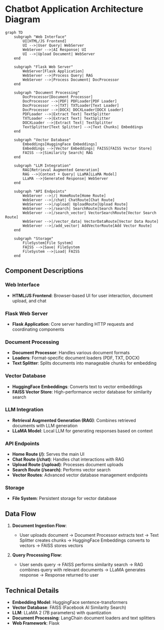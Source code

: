 # Chatbot Application Architecture Diagram

```mermaid
graph TD
    subgraph "Web Interface"
        UI[HTML/JS Frontend]
        UI -->|User Query| WebServer
        WebServer -->|AI Response| UI
        UI -->|Upload Document| WebServer
    end

    subgraph "Flask Web Server"
        WebServer[Flask Application]
        WebServer -->|Process Query| RAG
        WebServer -->|Process Document| DocProcessor
    end

    subgraph "Document Processing"
        DocProcessor[Document Processor]
        DocProcessor -->|PDF| PDFLoader[PDF Loader]
        DocProcessor -->|TXT| TXTLoader[Text Loader]
        DocProcessor -->|DOCX| DOCXLoader[DOCX Loader]
        PDFLoader -->|Extract Text| TextSplitter
        TXTLoader -->|Extract Text| TextSplitter
        DOCXLoader -->|Extract Text| TextSplitter
        TextSplitter[Text Splitter] -->|Text Chunks| Embeddings
    end

    subgraph "Vector Database"
        Embeddings[HuggingFace Embeddings]
        Embeddings -->|Vector Embeddings| FAISS[FAISS Vector Store]
        FAISS -->|Similarity Search| RAG
    end

    subgraph "LLM Integration"
        RAG[Retrieval Augmented Generation]
        RAG -->|Context + Query| LLaMA[LLaMA Model]
        LLaMA -->|Generated Response| WebServer
    end

    subgraph "API Endpoints"
        WebServer -->|/| HomeRoute[Home Route]
        WebServer -->|/chat| ChatRoute[Chat Route]
        WebServer -->|/upload| UploadRoute[Upload Route]
        WebServer -->|/search| SearchRoute[Search Route]
        WebServer -->|/search_vector| VectorSearchRoute[Vector Search Route]
        WebServer -->|/vector_data| VectorDataRoute[Vector Data Route]
        WebServer -->|/add_vector| AddVectorRoute[Add Vector Route]
    end

    subgraph "Storage"
        FileSystem[File System]
        FAISS -->|Save| FileSystem
        FileSystem -->|Load| FAISS
    end
```

## Component Descriptions

### Web Interface
- **HTML/JS Frontend**: Browser-based UI for user interaction, document upload, and chat

### Flask Web Server
- **Flask Application**: Core server handling HTTP requests and coordinating components

### Document Processing
- **Document Processor**: Handles various document formats
- **Loaders**: Format-specific document loaders (PDF, TXT, DOCX)
- **Text Splitter**: Splits documents into manageable chunks for embedding

### Vector Database
- **HuggingFace Embeddings**: Converts text to vector embeddings
- **FAISS Vector Store**: High-performance vector database for similarity search

### LLM Integration
- **Retrieval Augmented Generation (RAG)**: Combines retrieved documents with LLM generation
- **LLaMA Model**: Local LLM for generating responses based on context

### API Endpoints
- **Home Route (/)**: Serves the main UI
- **Chat Route (/chat)**: Handles chat interactions with RAG
- **Upload Route (/upload)**: Processes document uploads
- **Search Route (/search)**: Performs vector search
- **Vector Routes**: Advanced vector database management endpoints

### Storage
- **File System**: Persistent storage for vector database

## Data Flow

1. **Document Ingestion Flow**:
   - User uploads document → Document Processor extracts text → Text Splitter creates chunks → HuggingFace Embeddings converts to vectors → FAISS stores vectors

2. **Query Processing Flow**:
   - User sends query → FAISS performs similarity search → RAG combines query with relevant documents → LLaMA generates response → Response returned to user

## Technical Details

- **Embedding Model**: HuggingFace sentence-transformers
- **Vector Database**: FAISS (Facebook AI Similarity Search)
- **LLM**: LLaMA 2 (7B parameters) with quantization
- **Document Processing**: LangChain document loaders and text splitters
- **Web Framework**: Flask
